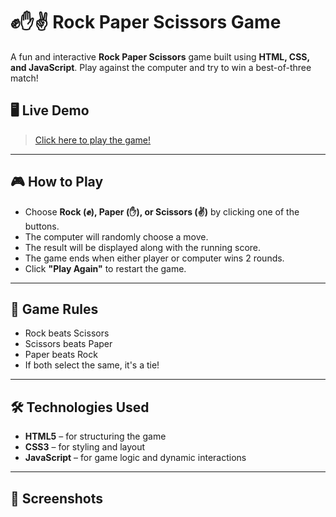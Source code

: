 # ✊✋✌ Rock Paper Scissors Game

A fun and interactive **Rock Paper Scissors** game built using **HTML, CSS, and JavaScript**. Play against the computer and try to win a best-of-three match!

## 🖥️ Live Demo

> [Click here to play the game!](https://rock-paper-scissors-5st9sq8qn-cheruvu-shriyas-projects.vercel.app/)

---




## 🎮 How to Play

- Choose **Rock (✊), Paper (✋), or Scissors (✌)** by clicking one of the buttons.
- The computer will randomly choose a move.
- The result will be displayed along with the running score.
- The game ends when either player or computer wins 2 rounds.
- Click **"Play Again"** to restart the game.

---

## 🧠 Game Rules

- Rock beats Scissors
- Scissors beats Paper
- Paper beats Rock
- If both select the same, it's a tie!

---

## 🛠️ Technologies Used

- **HTML5** – for structuring the game
- **CSS3** – for styling and layout
- **JavaScript** – for game logic and dynamic interactions

---

## 📸 Screenshots

> 
